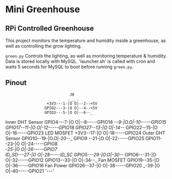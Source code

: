 # Mini Greenhouse
## RPi Controlled Greenhouse
This project monitors the temperature and humidity inside a greenhouse, as well as controlling the grow lighting. 

`green.py` Controls the lighting, as well as monitoring temperature & humidity. Data is stored locally with MySQL.
'launcher.sh' is called with cron and waits 5 seconds for MySQL to boot before running `green.py`.

## Pinout
	                            J8
	                           .___.              
	                  +3V3---1-|O O|--2--+5V
	    			 GPIO2---3-|O O|--4--+5V
	    			 GPIO3---5-|O O|--6--_
Inner DHT Sensor	 GPIO4---7-|O O|--8-----GPIO14 
	                      _--9-|O.O|-10-----GPIO15 
	    			GPIO17--11-|O O|-12-----GPIO18
	    			GPIO27--13-|O O|-14--_
	    			GPIO22--15-|O O|-16-----GPIO23	LED MOSFET
	                  +3V3--17-|O O|-18-----GPIO24 
Outer DHT Sensor	GPIO10--19-|O.O|-20--_
	    			GPIO9 --21-|O O|-22-----GPIO25 
	    			GPIO11--23-|O O|-24-----GPIO8  
	                      _-25-|O O|-26-----GPIO7  
	       			ID_SD---27-|O O|-28-----ID_SC 
	 				GPIO5---29-|O.O|-30--_
	 				GPIO6---31-|O O|-32-----GPIO12
	                GPIO13--33-|O O|-34--_
Fan MOSFET			GPIO19--35-|O O|-36-----GPIO16
Fan Power			GPIO26--37-|O O|-38-----GPIO20
	                      _-39-|O O|-40-----GPIO21
	                           '---'
